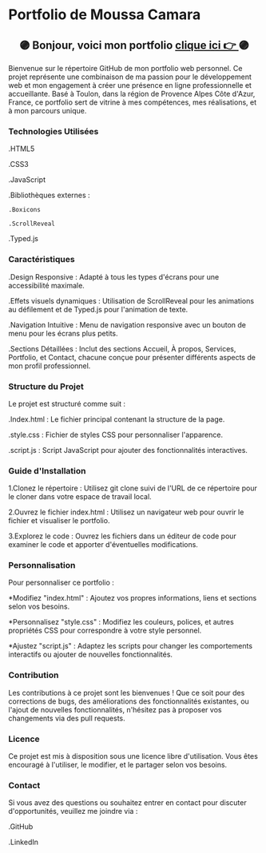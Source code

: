 


<h1>Portfolio de Moussa Camara</h1>


## <div align="center">🟣 Bonjour, voici mon  portfolio [clique ici 👉 ](https://28121979.github.io/PortfolioV2/) 🟣</div>


Bienvenue sur le répertoire GitHub de mon portfolio web personnel. Ce projet représente une combinaison de ma passion pour le développement web et mon engagement à créer une présence en ligne professionnelle et accueillante. Basé à Toulon, dans la région de Provence Alpes Côte d'Azur, France, ce portfolio sert de vitrine à mes compétences, mes réalisations, et à mon parcours unique.




<h3>Technologies Utilisées</h3>


.HTML5

.CSS3

.JavaScript

.Bibliothèques externes :

    .Boxicons

    .ScrollReveal

   .Typed.js


<h3>Caractéristiques</h3>


.Design Responsive : Adapté à tous les types d'écrans pour une accessibilité maximale.

.Effets visuels dynamiques : Utilisation de ScrollReveal pour les animations au défilement et de Typed.js pour l'animation de texte.

.Navigation Intuitive : Menu de navigation responsive avec un bouton de menu pour les écrans plus petits.

.Sections Détaillées : Inclut des sections Accueil, À propos, Services, Portfolio, et Contact, chacune conçue pour présenter différents aspects de mon profil professionnel.

<h3>Structure du Projet</h3>

Le projet est structuré comme suit :

.Index.html : Le fichier principal contenant la structure de la page.

.style.css : Fichier de styles CSS pour personnaliser l'apparence.

.script.js : Script JavaScript pour ajouter des fonctionnalités interactives.

<h3>Guide d'Installation</h3>

1.Clonez le répertoire : Utilisez git clone suivi de l'URL de ce répertoire pour le cloner dans votre espace de travail local.

2.Ouvrez le fichier index.html : Utilisez un navigateur web pour ouvrir le fichier et visualiser le portfolio.

3.Explorez le code : Ouvrez les fichiers dans un éditeur de code pour examiner le code et apporter d'éventuelles modifications.


<h3>Personnalisation</h3>


Pour personnaliser ce portfolio :

*Modifiez "index.html" : Ajoutez vos propres informations, liens et sections selon vos besoins.

*Personnalisez "style.css" : Modifiez les couleurs, polices, et autres propriétés CSS pour correspondre à votre style personnel.

*Ajustez "script.js" : Adaptez les scripts pour changer les comportements interactifs ou ajouter de nouvelles fonctionnalités.


<h3>Contribution</h3>


Les contributions à ce projet sont les bienvenues ! Que ce soit pour des corrections de bugs, des améliorations des fonctionnalités existantes, ou l'ajout de nouvelles fonctionnalités, n'hésitez pas à proposer vos changements via des pull requests.


<h3>Licence</h3>


Ce projet est mis à disposition sous une licence libre d'utilisation. Vous êtes encouragé à l'utiliser, le modifier, et le partager selon vos besoins.


<h3>Contact</h3>


Si vous avez des questions ou souhaitez entrer en contact pour discuter d'opportunités, veuillez me joindre via :

.GitHub

.LinkedIn